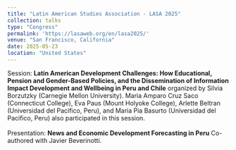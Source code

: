```yaml
---
title: "Latin American Studies Association - LASA 2025"
collection: talks
type: "Congress"
permalink: 'https://lasaweb.org/en/lasa2025/'
venue: "San Francisco, California"
date: 2025-05-23
location: "United States"
---
```


Session: <b>Latin American Development Challenges: How Educational, Pension and Gender-Based Policies, and the Dissemination of Information Impact Development and Wellbeing in Peru and Chile</b> organized by Silvia Borzutzky (Carnegie Mellon University). Maria Amparo Cruz Saco (Connecticut College), Eva Paus (Mount Holyoke College), Arlette Beltran (Universidad del Pacifico, Peru), and Maria Pia Basurto (Universidad del Pacifico, Peru) also participated in this session. <br/> <br/> Presentation: <b>News and Economic Development Forecasting in Peru</b> Co-authored with Javier Beverinotti. 


